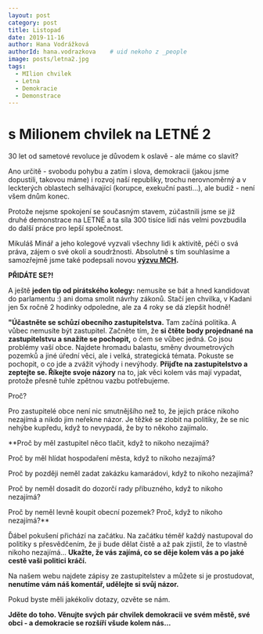 ```yaml
---
layout: post
category: post
title: Listopad   
date: 2019-11-16
author: Hana Vodrážková
authorId: hana.vodrazkova    # uid nekoho z _people
image: posts/letna2.jpg
tags:
  - MIlion chvilek
  - Letna
  - Demokracie
  - Demonstrace
---
```


# s Milionem chvilek na LETNÉ 2 


30 let od sametové revoluce je důvodem k oslavě - ale máme co slavit?

Ano určitě - svobodu pohybu a zatím i slova, demokracii (jakou jsme dopustili, takovou máme) i rozvoj naší republiky, trochu nerovnoměrný a v leckterých oblastech selhávající (korupce, exekuční pasti...), ale budiž - není všem dnům konec.

Protože nejsme spokojení se současným stavem, zúčastnili jsme se již druhé demonstrace na LETNÉ a ta síla 300 tisíce lidí nás velmi povzbudila do další práce pro lepší společnost.

Mikuláš Minář a jeho kolegové vyzvali všechny lidi k aktivitě, péči o svá práva, zájem o své okolí a soudržnosti.
Absolutně s tím souhlasíme a samozřejmě jsme také podepsali novou **[výzvu MCH](https://www.milionchvilek.cz).**

**PŘIDÁTE SE?!**


A ještě **jeden tip od pirátského kolegy:** nemusíte se bát a hned kandidovat do parlamentu :) ani doma smolit návrhy zákonů. Stačí jen chvilka, v Kadani jen 5x ročně 2 hodinky odpoledne, ale za 4 roky se dá zlepšit hodně!

**"Účastněte se schůzí obecního zastupitelstva.** Tam začíná politika. A vůbec nemusíte být zastupitel. Začněte tím, že **si čtěte body projednané na zastupitelstvu a snažíte se pochopit,** o čem se vůbec jedná. Co jsou problémy vaší obce. Najdete hromadu balastu, směny dvoumetrových pozemků a jiné úřední věci, ale i velká, strategická témata. Pokuste se pochopit, o co jde a zvážit výhody i nevýhody. **Přijďte na zastupitelstvo a zeptejte se. Říkejte svoje názory** na to, jak věci kolem vás mají vypadat, protože přesně tuhle zpětnou vazbu potřebujeme.

Proč?

Pro zastupitelé obce není nic smutnějšího než to, že jejich práce nikoho nezajímá a nikdo jim neřekne názor. Je těžké se zlobit na politiky, že se nic nehýbe kupředu, když to nevypadá, že by to někoho zajímalo. 

**Proč by měl zastupitel něco tlačit, když to nikoho nezajímá? 

Proč by měl hlídat hospodaření města, když to nikoho nezajímá? 

Proč by později neměl zadat zakázku kamarádovi, když to nikoho nezajímá? 

Proč by neměl dosadit do dozorčí rady příbuzného, když to nikoho nezajímá? 

Proč by neměl levně koupit obecní pozemek? Proč, když to nikoho nezajímá?**

Ďábel pokušení přichází na začátku. Na začátku téměř každý nastupoval do politiky s přesvědčením, že ji bude dělat čistě a až pak zjistil, že to vlastně nikoho nezajímá... 
**Ukažte, že vás zajímá, co se děje kolem vás a po jaké cestě vaši politici kráčí.**

Na našem webu najdete zápisy ze zastupitelstev a můžete si je prostudovat, **nenutíme vám náš komentář, udělejte si svůj názor.** 

Pokud byste měli jakékoliv dotazy, ozvěte se nám.

**Jděte do toho. Věnujte svých pár chvilek demokracii ve svém městě, své obci - a demokracie se rozšíří všude kolem nás...**

